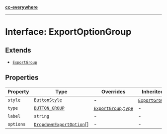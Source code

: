 [**cc-everywhere**](../../../../../index.md)

***

# Interface: ExportOptionGroup

## Extends

- [`ExportGroup`](export-group.md)

## Properties

| Property | Type | Overrides | Inherited from |
| ------ | ------ | ------ | ------ |
| `style` | [`ButtonStyle`](../../export-config-types/type-aliases/button-style.md) | - | [`ExportGroup`](../../export-config-types/interfaces/export-group.md).[`style`](../../export-config-types/interfaces/export-group.md#style) |
| `type` | [`BUTTON_GROUP`](../../export-config-types/enumerations/export-group-type.md#button_group) | [`ExportGroup`](../../export-config-types/interfaces/export-group.md).[`type`](../../export-config-types/interfaces/export-group.md#type) | - |
| `label` | `string` | - | - |
| `options` | [`DropdownExportOption`](../type-aliases/dropdown-export-option.md)[] | - | - |
